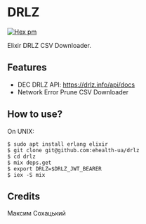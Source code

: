 # DRLZ

[![Hex pm](http://img.shields.io/hexpm/v/drlz.svg?style=flat)](https://hex.pm/packages/drlz)

Elixir DRLZ CSV Downloader.

## Features

* DEC DRLZ API: https://drlz.info/api/docs
* Network Error Prune CSV Downloader

## How to use?

On UNIX:

```
$ sudo apt install erlang elixir
$ git clone git@github.com:ehealth-ua/drlz
$ cd drlz
$ mix deps.get
$ export DRLZ=$DRLZ_JWT_BEARER
$ iex -S mix
```

## Credits

Максим Сохацький
